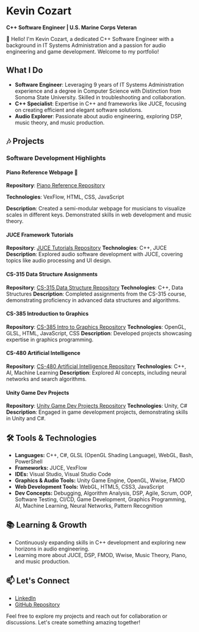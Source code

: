 # Kevin Cozart 
**C++ Software Engineer | U.S. Marine Corps Veteran** 

👋 Hello! I'm Kevin Cozart, a dedicated C++ Software Engineer with a background in IT Systems Administration and a passion for audio engineering and game development. Welcome to my portfolio!

## What I Do
- **Software Engineer**: Leveraging 9 years of IT Systems Administration experience and a degree in Computer Science with Distinction from Sonoma State University. Skilled in troubleshooting and collaboration.
- **C++ Specialist**: Expertise in C++ and frameworks like JUCE, focusing on creating efficient and elegant software solutions.
- **Audio Explorer**: Passionate about audio engineering, exploring DSP, music theory, and music production.

## 🎶 Projects

### Software Development Highlights

#### Piano Reference Webpage 🎹
**Repository**: [Piano Reference Repository](https://github.com/CozartKevin/Piano_Reference_Webpage-Scales)

**Technologies**: VexFlow, HTML, CSS, JavaScript

**Description**: Created a semi-modular webpage for musicians to visualize scales in different keys. Demonstrated skills in web development and music theory.

#### JUCE Framework Tutorials
**Repository**: [JUCE Tutorials Repository](https://github.com/CozartKevin/JUCE-Tutorials)
**Technologies**: C++, JUCE
**Description**: Explored audio software development with JUCE, covering topics like audio processing and UI design.

#### CS-315 Data Structure Assignments
**Repository**: [CS-315 Data Structure Repository](https://github.com/CozartKevin/CS-315_Data_Structures_SSU)
**Technologies**: C++, Data Structures
**Description**: Completed assignments from the CS-315 course, demonstrating proficiency in advanced data structures and algorithms.

#### CS-385 Introduction to Graphics
**Repository**: [CS-385 Intro to Graphics Repository](https://github.com/CozartKevin/CS385-Intro_To_Graphics_SSU)
**Technologies**: OpenGL, GLSL, HTML, JavaScript, CSS
**Description**: Developed projects showcasing expertise in graphics programming.

#### CS-480 Artificial Intelligence
**Repository**: [CS-480 Artificial Intelligence Repository](https://github.com/CozartKevin/CS-480_Artificial_Intelligence_SSU)
**Technologies**: C++, AI, Machine Learning
**Description**: Explored AI concepts, including neural networks and search algorithms.

#### Unity Game Dev Projects
**Repository**: [Unity Game Dev Projects Repository](https://github.com/CozartKevin/Unity_Game_Dev_Projects)
**Technologies**: Unity, C#
**Description**: Engaged in game development projects, demonstrating skills in Unity and C#.

## 🛠️ Tools & Technologies

- **Languages:** C++, C#, GLSL (OpenGL Shading Language), WebGL, Bash, PowerShell
- **Frameworks:** JUCE, VexFlow
- **IDEs:** Visual Studio, Visual Studio Code
- **Graphics & Audio Tools:** Unity Game Engine, OpenGL, Wwise, FMOD
- **Web Development Tools:** WebGL, HTML5, CSS3, JavaScript
- **Dev Concepts:** Debugging, Algorithm Analysis, DSP, Agile, Scrum, OOP, Software Testing, CI/CD, Game Development, Graphics Programming, AI, Machine Learning, Neural Networks, Pattern Recognition

## 📚 Learning & Growth

- Continuously expanding skills in C++ development and exploring new horizons in audio engineering.
- Learning more about JUCE, DSP, FMOD, Wwise, Music Theory, Piano, and music production.

## 📫 Let's Connect

- [LinkedIn](https://www.linkedin.com/in/CozartKevin)
- [GitHub Repository](https://github.com/CozartKevin?tab=repositories)

Feel free to explore my projects and reach out for collaboration or discussions. Let's create something amazing together!
